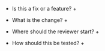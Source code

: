 + Is this a fix or a feature?
  + 

+ What is the change?
  +
  
+ Where should the reviewer start?
  +
  
+ How should this be tested?
  +   
